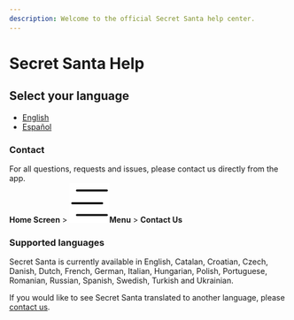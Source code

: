 ```yaml
---
description: Welcome to the official Secret Santa help center.
---
```


# Secret Santa Help

## Select your language

* [English](english/new-event.md)
* [Español](espanol/new-event-es.md)

### Contact

For all questions, requests and issues, please contact us directly from the app.  
**Home Screen** &gt; ![](.gitbook/assets/ic_routes_menu-403x.png.png)**Menu** &gt; **Contact Us**

### Supported languages

Secret Santa is currently available in English, Catalan, Croatian, Czech, Danish, Dutch, French, German, Italian, Hungarian, Polish, Portuguese, Romanian, Russian, Spanish, Swedish, Turkish and Ukrainian.

If you would like to see Secret Santa translated to another language, please [contact us](./#contact).

